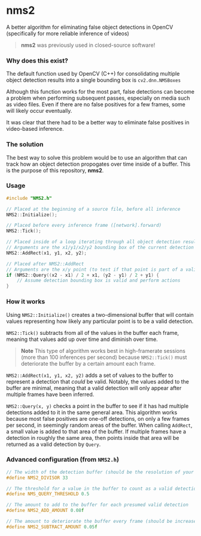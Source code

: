 # nms2
A better algorithm for eliminating false object detections in OpenCV (specifically for more reliable inference of videos)

> **nms2** was previously used in closed-source software!

### Why does this exist?
The default function used by OpenCV (C++) for consolidating multiple object detection results into a single bounding box is `cv2.dnn.NMSBoxes`

Although this function works for the most part, false detections can become a problem when performing subsequent passes, especially on media such as video files. Even if there are no false positives for a few frames, some will likely occur eventually. 

It was clear that there had to be a better way to eliminate false positives in video-based inference.

### The solution
The best way to solve this problem would be to use an algorithm that can track how an object detection propogates over time inside of a buffer. This is the purpose of this repository, **nms2**.

### Usage

```C++
#include "NMS2.h"

// Placed at the beginning of a source file, before all inference
NMS2::Initialize();

// Placed before every inference frame ([network].forward)
NMS2::Tick();

// Placed inside of a loop iterating through all object detection results
// Arguments are the x1/y1/x2/y2 bounding box of the current detection (with values between 0 and 1 for each)
NMS2::AddRect(x1, y1, x2, y2);

// Placed after NMS2::AddRect
// Arguments are the x/y point (to test if that point is part of a valid detected area)
if (NMS2::Query((x2 - x1) / 2 + x1, (y2 - y1) / 2 + y1) {
    // Assume detection bounding box is valid and perform actions
}
```

### How it works
Using `NMS2::Initialize()` creates a two-dimensional buffer that will contain values representing how likely any particular point is to be a valid detection.

`NMS2::Tick()` subtracts from all of the values in the buffer each frame, meaning that values add up over time and diminish over time.

> **Note**
This type of algorithm works best in high-framerate sessions (more than 100 inferences per second) because `NMS2::Tick()` must deteriorate the buffer by a certain amount each frame.

`NMS2::AddRect(x1, y1, x2, y2)` adds a set of values to the buffer to represent a detection that *could* be valid. Notably, the values added to the buffer are minimal, meaning that a valid detection will only appear after multiple frames have been inferred.

`NMS2::Query(x, y)` checks a point in the buffer to see if it has had multiple detections added to it in the same general area. This algorithm works because most false positives are one-off detections, on only a few frames per second, in seemingly random areas of the buffer. When calling `AddRect`, a small value is added to that area of the buffer. If multiple frames have a detection in roughly the same area, then points inside that area will be returned as a valid detection by `Query`.

### Advanced configuration (from `NMS2.h`)
```C++
// The width of the detection buffer (should be the resolution of your input video divided by 2, 4, 8, etc.)
#define NMS2_DIVISOR 33

// The threshold for a value in the buffer to count as a valid detection
#define NMS_QUERY_THRESHOLD 0.5

// The amount to add to the buffer for each presumed valid detection
#define NMS2_ADD_AMOUNT 0.08f

// The amount to deteriorate the buffer every frame (should be increased if running at low framerates)
#define NMS2_SUBTRACT_AMOUNT 0.05f
```